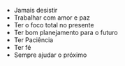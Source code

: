 


* Jamais desistir
* Trabalhar com amor e paz
* Ter o foco total no presente
* Ter bom planejamento para o futuro
* Ter Paciência
* Ter fé
* Sempre ajudar o próximo
